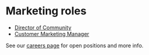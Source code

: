 # Marketing roles
- [Director of Community](https://jobs.lever.co/sourcegraph/480e8d71-03af-4659-ac90-b8e32ad4ef34)
- [Customer Marketing Manager](customer_marketing_manager.md)

See our [careers page](../../../company/careers.md) for open positions and more info.
